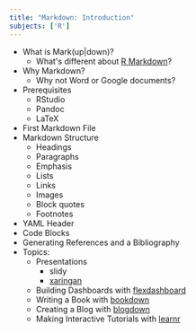 ```yaml
---
title: "Markdown: Introduction"
subjects: ['R']
---
```


- What is Mark(up|down)?
	- What's different about [R Markdown](https://github.com/rstudio/rmarkdown)?
- Why Markdown?
	- Why not Word or Google documents?
- Prerequisites
	- RStudio
	- Pandoc
	- LaTeX
- First Markdown File
- Markdown Structure
	- Headings
	- Paragraphs
	- Emphasis
	- Lists
	- Links
	- Images
	- Block quotes
	- Footnotes
- YAML Header
- Code Blocks
- Generating References and a Bibliography
- Topics:
	- Presentations
		- slidy
		- [xaringan](https://github.com/yihui/xaringan)
	- Building Dashboards with [flexdashboard](https://github.com/rstudio/flexdashboard)
	- Writing a Book with [bookdown](https://github.com/rstudio/bookdown)
	- Creating a Blog with [blogdown](https://github.com/rstudio/blogdown)
	- Making Interactive Tutorials with [learnr](https://github.com/rstudio/learnr)
